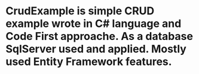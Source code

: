 # CrudExample is simple CRUD example wrote in C# language and Code First approache. As a database SqlServer used and applied. Mostly used Entity Framework features.
